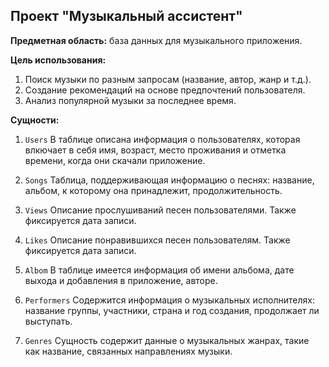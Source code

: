## Проект "Музыкальный ассистент"

**Предметная область:** база данных для музыкального приложения. 

**Цель использования:**
1) Поиск музыки по разным запросам (название, автор, жанр и т.д.).
2) Создание рекомендаций на основе предпочтений пользователя.
3) Анализ популярной музыки за последнее время.

**Сущности:**

1. `Users` 
В таблице описана информация о пользователях, которая влкючает в себя имя, возраст, место проживания и отметка времени, когда они скачали приложение.

2. `Songs`
Таблица, поддерживающая информацию о песнях: название, альбом, к которому она принадлежит, продолжительность.

3. `Views`
Описание прослушиваний песен пользователями. Также фиксируется дата записи. 

4. `Likes`
Описание понравившихся песен пользователям. Также фиксируется дата записи. 

6. `Albom`
В таблице имеется информация об имени альбома, дате выхода и добавления в приложение, авторе.

6. `Performers`
Содержится информация о музыкальных исполнителях: название группы, участники, страна и год создания, продолжает ли выступать.

7. `Genres`
Сущность содержит данные о музыкальных жанрах, такие как название, связанных направлениях музыки.